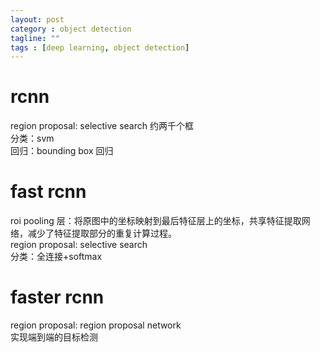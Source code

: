 ```yaml
---
layout: post
category : object detection
tagline: ""
tags : [deep learning, object detection]
---
```




# rcnn
region proposal: selective search 约两千个框   
分类：svm   
回归：bounding box 回归     


# fast rcnn
roi pooling 层：将原图中的坐标映射到最后特征层上的坐标，共享特征提取网络，减少了特征提取部分的重复计算过程。   
region proposal: selective search    
分类：全连接+softmax    

# faster rcnn
region proposal: region proposal network   
 实现端到端的目标检测   


